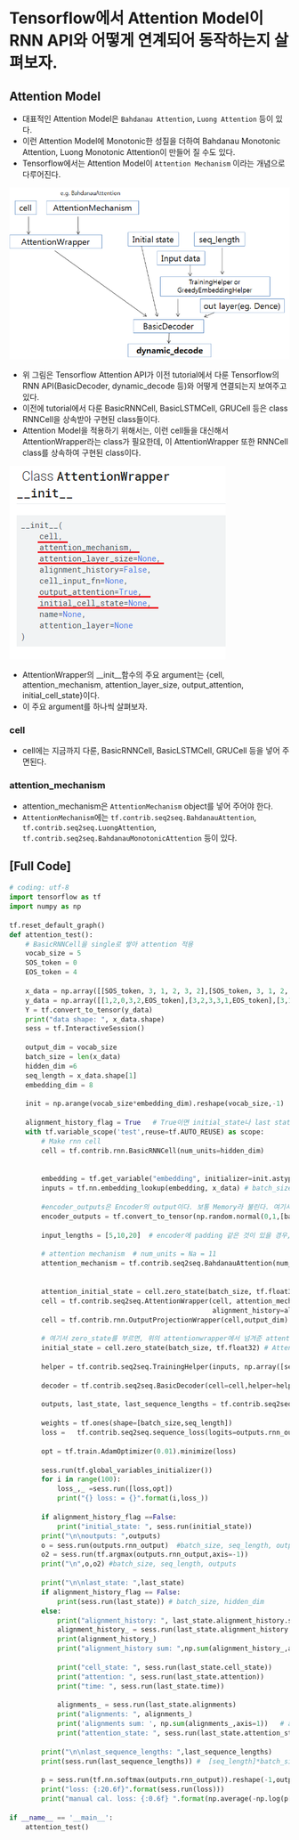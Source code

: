 # Tensorflow에서 Attention Model이 RNN API와 어떻게 연계되어 동작하는지 살펴보자.

## Attention Model
* 대표적인 Attention Model은 `Bahdanau Attention`, `Luong Attention` 등이 있다.
* 이런 Attention Model에 Monotonic한 성질을 더하여 Bahdanau Monotonic Attention, Luong Monotonic Attention이 만들어 질 수도 있다.
* Tensorflow에서는 Attention Model이 `Attention Mechanism` 이라는 개념으로 다루어진다.

![decode](./attentioin-dynamic-rnn-decode.png)

* 위 그림은 Tensorflow Attention API가 이전 tutorial에서 다룬 Tensorflow의 RNN API(BasicDecoder, dynamic_decode 등)와 어떻게 연결되는지 보여주고 있다.
* 이전에 tutorial에서 다룬 BasicRNNCell, BasicLSTMCell, GRUCell 등은 class RNNCell을 상속받아 구현된 class들이다.
* Attention Model을 적용하기 위해서는, 이런 cell들을 대신해서 AttentionWrapper라는 class가 필요한데, 이 AttentionWrapper 또한 RNNCell class를 상속하여 구현된 class이다.

![decode](./AttentionWrapper-API.png)

* AttentionWrapper의 __init__함수의 주요 argument는 {cell, attention_mechanism, attention_layer_size, output_attention, initial_cell_state}이다.
* 이 주요 argument를 하나씩 살펴보자.

### cell
* cell에는 지금까지 다룬, BasicRNNCell, BasicLSTMCell, GRUCell 등을 넣어 주면된다.


### attention_mechanism
* attention_mechanism은 `AttentionMechanism` object를 넣어 주어야 한다.
* `AttentionMechanism`에는 `tf.contrib.seq2seq.BahdanauAttention`, `tf.contrib.seq2seq.LuongAttention`, `tf.contrib.seq2seq.BahdanauMonotonicAttention` 등이 있다.




## [Full Code]
```python
# coding: utf-8
import tensorflow as tf
import numpy as np

tf.reset_default_graph()
def attention_test():
    # BasicRNNCell을 single로 쌓아 attention 적용
    vocab_size = 5
    SOS_token = 0
    EOS_token = 4
    
    x_data = np.array([[SOS_token, 3, 1, 2, 3, 2],[SOS_token, 3, 1, 2, 3, 1],[SOS_token, 1, 3, 2, 2, 1]], dtype=np.int32)
    y_data = np.array([[1,2,0,3,2,EOS_token],[3,2,3,3,1,EOS_token],[3,1,1,2,0,EOS_token]],dtype=np.int32)
    Y = tf.convert_to_tensor(y_data)
    print("data shape: ", x_data.shape)
    sess = tf.InteractiveSession()
    
    output_dim = vocab_size
    batch_size = len(x_data)
    hidden_dim =6
    seq_length = x_data.shape[1]
    embedding_dim = 8

    init = np.arange(vocab_size*embedding_dim).reshape(vocab_size,-1)
    
    alignment_history_flag = True   # True이면 initial_state나 last state를 sess.run 하면 안됨. alignment_history가 function이기 때문에...
    with tf.variable_scope('test',reuse=tf.AUTO_REUSE) as scope:
        # Make rnn cell
        cell = tf.contrib.rnn.BasicRNNCell(num_units=hidden_dim)
        
        
        embedding = tf.get_variable("embedding", initializer=init.astype(np.float32),dtype = tf.float32)
        inputs = tf.nn.embedding_lookup(embedding, x_data) # batch_size  x seq_length x embedding_dim
    
        #encoder_outputs은 Encoder의 output이다. 보통 Memory라 불린다. 여기서는 toy model이기 때문에 ranodm값을 생성하여 넣어 준다.
        encoder_outputs = tf.convert_to_tensor(np.random.normal(0,1,[batch_size,20,30]).astype(np.float32)) # 20: encoder sequence length, 30: encoder hidden dim
        
        input_lengths = [5,10,20]  # encoder에 padding 같은 것이 있을 경우, attention을 주지 않기 위해
        
        # attention mechanism  # num_units = Na = 11
        attention_mechanism = tf.contrib.seq2seq.BahdanauAttention(num_units=11, memory=encoder_outputs,memory_sequence_length=input_lengths,normalize=False)

        
        attention_initial_state = cell.zero_state(batch_size, tf.float32)
        cell = tf.contrib.seq2seq.AttentionWrapper(cell, attention_mechanism, attention_layer_size=13,initial_cell_state=attention_initial_state,
                                                   alignment_history=alignment_history_flag,output_attention=True)
        cell = tf.contrib.rnn.OutputProjectionWrapper(cell,output_dim)
        
        # 여기서 zero_state를 부르면, 위의 attentionwrapper에서 넘겨준 attention_initial_state를 가져온다. 즉, AttentionWrapperState.cell_state에는 넣어준 값이 들어있다.
        initial_state = cell.zero_state(batch_size, tf.float32) # AttentionWrapperState
 
        helper = tf.contrib.seq2seq.TrainingHelper(inputs, np.array([seq_length]*batch_size))

        decoder = tf.contrib.seq2seq.BasicDecoder(cell=cell,helper=helper,initial_state=initial_state)    

        outputs, last_state, last_sequence_lengths = tf.contrib.seq2seq.dynamic_decode(decoder=decoder,output_time_major=False,impute_finished=True)
     
        weights = tf.ones(shape=[batch_size,seq_length])
        loss =   tf.contrib.seq2seq.sequence_loss(logits=outputs.rnn_output, targets=Y, weights=weights)
     
        opt = tf.train.AdamOptimizer(0.01).minimize(loss)
        
        sess.run(tf.global_variables_initializer())
        for i in range(100):
            loss_,_ =sess.run([loss,opt])
            print("{} loss: = {}".format(i,loss_))
        
        if alignment_history_flag ==False:
            print("initial_state: ", sess.run(initial_state))
        print("\n\noutputs: ",outputs)
        o = sess.run(outputs.rnn_output)  #batch_size, seq_length, outputs
        o2 = sess.run(tf.argmax(outputs.rnn_output,axis=-1))
        print("\n",o,o2) #batch_size, seq_length, outputs
     
        print("\n\nlast_state: ",last_state)
        if alignment_history_flag == False:
            print(sess.run(last_state)) # batch_size, hidden_dim
        else:
            print("alignment_history: ", last_state.alignment_history.stack())
            alignment_history_ = sess.run(last_state.alignment_history.stack())
            print(alignment_history_)
            print("alignment_history sum: ",np.sum(alignment_history_,axis=-1))
            
            print("cell_state: ", sess.run(last_state.cell_state))
            print("attention: ", sess.run(last_state.attention))
            print("time: ", sess.run(last_state.time))
            
            alignments_ = sess.run(last_state.alignments)
            print("alignments: ", alignments_)
            print('alignments sum: ', np.sum(alignments_,axis=1))   # alignments의 합이 1인지 확인
            print("attention_state: ", sess.run(last_state.attention_state))

        print("\n\nlast_sequence_lengths: ",last_sequence_lengths)
        print(sess.run(last_sequence_lengths)) #  [seq_length]*batch_size    
     
        p = sess.run(tf.nn.softmax(outputs.rnn_output)).reshape(-1,output_dim)
        print("loss: {:20.6f}".format(sess.run(loss)))
        print("manual cal. loss: {:0.6f} ".format(np.average(-np.log(p[np.arange(y_data.size),y_data.flatten()]))) )   

if __name__ == '__main__':
    attention_test()
```
